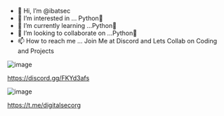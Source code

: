 - 👋 Hi, I’m @ibatsec
- 👀 I’m interested in ... Python🐍
- 🌱 I’m currently learning ...Python🐍
- 💞️ I’m looking to collaborate on ...Python🐍
- 📫 How to reach me ... Join Me at Discord and Lets Collab on Coding and Projects
  

![image](https://github.com/ibatsec/ibatsec/assets/147934701/2b7265a0-9571-4881-98f5-f0d9e00201be)

https://discord.gg/FKYd3afs


![image](https://github.com/ibatsec/ibatsec/assets/147934701/43ac66e1-0d3e-4c12-8277-5d7ef9f5e2c4)


https://t.me/digitalsecorg  


<!---
ibatsec/ibatsec is a ✨ special ✨ repository because its `README.md` (this file) appears on your GitHub profile.
You can click the Preview link to take a look at your changes.
--->
